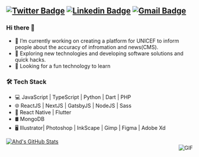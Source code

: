 [![Twitter Badge](https://img.shields.io/badge/-Ahd_Hani-1ca0f1?style=flat-square&logo=twitter&logoColor=white&link=https://twitter.com/AhdHani_js)](https://twitter.com/AhdHani_js)  [![Linkedin Badge](https://img.shields.io/badge/-Ahd_Hani-blue?style=flat-square&logo=Linkedin&logoColor=white&link=https://www.linkedin.com/in/ahdradwan//)](https://www.linkedin.com/in/ahdradwan/) [![Gmail Badge](https://img.shields.io/badge/-ahdhani0@gmail.com-c14438?style=flat-square&logo=Gmail&logoColor=white&link=mailto:ahdhani0@gmail.com)](mailto:ahdhani0@gmail.com)
---------------------------------------------------------------------------------------------------------------------------------------------------------------------------------

### Hi there 👋

- 🔭 I’m currently working on creating a platform for UNICEF to inform people about the accuracy of infromation and news(CMS).
- 🤔 Exploring new technologies and developing software solutions and quick hacks.
- 🔧 Looking for a fun technology to learn

<h3>🛠 Tech Stack</h3>

- 💻 JavaScript | TypeScript | Python | Dart | PHP
- 🌐 ReactJS | NextJS | GatsbyJS | NodeJS | Sass
- 📱 React Native | Flutter
- 🛢 MongoDB
- 🖥 Illustrator| Photoshop | InkScape | Gimp | Figma | Adobe Xd



[![Ahd's GitHub Stats](https://github-readme-stats.vercel.app/api?username=Zeus3hd&show_icons=true)](https://github.com/Zeus3hd)
<br>
<img align="right" alt="GIF" src="https://media.giphy.com/media/13HgwGsXF0aiGY/giphy.gif" />
